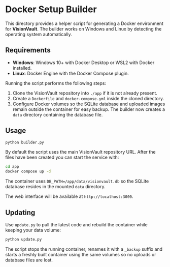 # Docker Setup Builder

This directory provides a helper script for generating a Docker environment for **VisionVault**. The builder works on Windows and Linux by detecting the operating system automatically.

## Requirements

- **Windows**: Windows 10+ with Docker Desktop or WSL2 with Docker installed.
- **Linux**: Docker Engine with the Docker Compose plugin.

Running the script performs the following steps:

1. Clone the VisionVault repository into `./app` if it is not already present.
2. Create a `Dockerfile` and `docker-compose.yml` inside the cloned directory.
3. Configure Docker volumes so the SQLite database and uploaded images remain outside the container for easy backup. The builder now creates a `data` directory containing the database file.

## Usage

```bash
python builder.py
```

By default the script uses the main VisionVault repository URL. After the files have been created you can start the service with:

```bash
cd app
docker compose up -d
```

The container uses `DB_PATH=/app/data/visionvault.db` so the SQLite database resides
in the mounted `data` directory.

The web interface will be available at `http://localhost:3000`.

## Updating

Use `update.py` to pull the latest code and rebuild the container while keeping your data volume:

```bash
python update.py
```

The script stops the running container, renames it with a `_backup` suffix and starts a freshly built container using the same volumes so no uploads or database files are lost.
